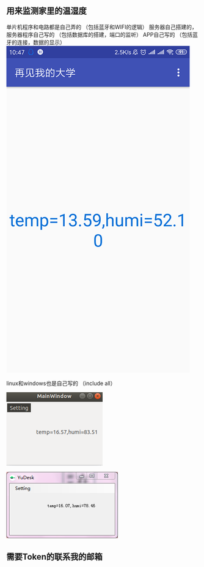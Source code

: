 ## 用来监测家里的温湿度

单片机程序和电路都是自己弄的
     （包括蓝牙和WIFI的逻辑）
服务器自己搭建的，服务器程序自己写的
     （包括数据库的搭建，端口的监听）
APP自己写的
      （包括蓝牙的连接，数据的显示）
![Image text](https://raw.githubusercontent.com/TTHHR/wenshidu/master/Android/android.png)


linux和windows也是自己写的
      （include all）
      
      
![Image text](https://raw.githubusercontent.com/TTHHR/wenshidu/master/linux/linux.png)
      
![Image text](https://raw.githubusercontent.com/TTHHR/wenshidu/master/windows/windows.png)



## 需要Token的联系我的邮箱


